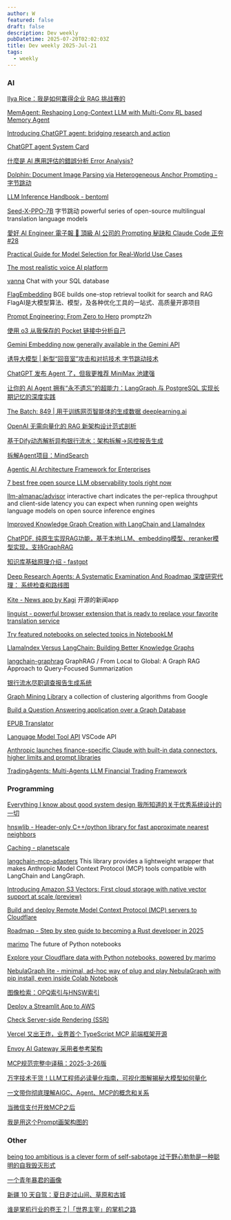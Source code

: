 ```yaml
---
author: W
featured: false
draft: false
description: Dev weekly
pubDatetime: 2025-07-20T02:02:03Z
title: Dev weekly 2025-Jul-21
tags:
  - weekly
---
```


### AI

[]()

[]()

[]()

[Ilya Rice：我是如何赢得企业 RAG 挑战赛的](https://readit.plus/a/Yya2H/how-to-build-best-rag)

[MemAgent: Reshaping Long-Context LLM with Multi-Conv RL based Memory Agent](https://github.com/BytedTsinghua-SIA/MemAgent)

[Introducing ChatGPT agent: bridging research and action](https://openai.com/index/introducing-chatgpt-agent/)

[ChatGPT agent System Card](https://openai.com/index/chatgpt-agent-system-card/)

[什麼是 AI 應用評估的錯誤分析 Error Analysis?](https://ihower.tw/blog/12960-ai-evals-and-error-analysis)

[Dolphin: Document Image Parsing via Heterogeneous Anchor Prompting - 字节跳动](https://github.com/bytedance/Dolphin)

[LLM Inference Handbook - bentoml](https://bentoml.com/llm/)

[Seed-X-PPO-7B](https://huggingface.co/ByteDance-Seed/Seed-X-PPO-7B) 字节跳动 powerful series of open-source multilingual translation language models

[愛好 AI Engineer 電子報 🚀 頂級 AI 公司的 Prompting 秘訣和 Claude Code 正夯 #28](https://ihower.tw/blog/12798-aie-cluade-code)

[Practical Guide for Model Selection for Real‑World Use Cases](https://cookbook.openai.com/examples/partners/model_selection_guide/model_selection_guide)

[The most realistic voice AI platform](https://elevenlabs.io/)

[vanna](https://github.com/vanna-ai/vanna/tree/main) Chat with your SQL database

[FlagEmbedding](https://github.com/FlagOpen/FlagEmbedding?tab=readme-ov-file) BGE builds one-stop retrieval toolkit for search and RAG FlagAI是大模型算法、模型，及各种优化工具的一站式、高质量开源项目

[Prompt Engineering: From Zero to Hero](https://promptz2h.com/) promptz2h

[使用 o3 从我保存的 Pocket 链接中分析自己](https://readit.plus/a/7Au7X/o3-pocket-profile)

[Gemini Embedding now generally available in the Gemini API](https://developers.googleblog.com/en/gemini-embedding-available-gemini-api/)

[诱导大模型 | 新型“回音室”攻击和对抗技术 字节跳动技术](https://mp.weixin.qq.com/s/a4ThvkQEFPweoSbBIJPOPg)

[ChatGPT 发布 Agent 了，但我更推荐 MiniMax 池建强](https://mp.weixin.qq.com/s/ij1dp9aC8278RPz0U0bmVg)

[让你的 AI Agent 拥有“永不遗忘”的超能力：LangGraph 与 PostgreSQL 实现长期记忆的深度实践](https://mp.weixin.qq.com/s/e_rRjS2EqLcPt7NPB0CNWw)

[The Batch: 849 | 用于训练网页智能体的生成数据 deeplearning.ai](https://mp.weixin.qq.com/s/ZUyMYLA62ZqIjG1eX0zEHQ)

[OpenAI 无需向量化的 RAG 新架构设计范式剖析](https://mp.weixin.qq.com/s/nUlFDxnUlEj0EG5Lg0xN_Q)

[基于Dify动态解析异构银行流水：架构拆解→风控报告生成](https://mp.weixin.qq.com/s/4FFB-kQ1uEuhyD1DfEULhA)

[拆解Agent项目：MindSearch](https://mp.weixin.qq.com/s/TaPlcW5QW-t3v-clK3E-0Q)

[Agentic AI Architecture Framework for Enterprises](https://www.infoq.com/articles/agentic-ai-architecture-framework/)

[7 best free open source LLM observability tools right now](https://posthog.com/blog/best-open-source-llm-observability-tools)

[llm-almanac/advisor](https://modal.com/llm-almanac/advisor) interactive chart indicates the per-replica throughput and client-side latency you can expect when running open weights language models on open source inference engines

[Improved Knowledge Graph Creation with LangChain and LlamaIndex](https://memgraph.com/blog/improved-knowledge-graph-creation-langchain-llamaindex)

[ChatPDF. 纯原生实现RAG功能，基于本地LLM、embedding模型、reranker模型实现，支持GraphRAG](https://github.com/shibing624/ChatPDF)

[知识库基础原理介绍 - fastgpt](https://doc.fastgpt.io/docs/guide/knowledge_base/rag/)

[Deep Research Agents: A Systematic Examination And Roadmap 深度研究代理： 系统检查和路线图](https://readit.site/a/oCZWa/2506.18096v1)

[Kite - News app by Kagi](https://kite.kagi.com/) 开源的新闻app

[linguist - powerful browser extension that is ready to replace your favorite translation service](https://github.com/translate-tools/linguist?tab=readme-ov-file)

[Try featured notebooks on selected topics in NotebookLM](https://blog.google/technology/google-labs/notebooklm-featured-notebooks/?utm_source=tldrai)

[LlamaIndex Versus LangChain: Building Better Knowledge Graphs](https://medium.com/@tredencestudio/building-better-knowledge-graphs-llamaindex-versus-langchain-9661eefb1bb4)

[langchain-graphrag](https://github.com/ksachdeva/langchain-graphrag) GraphRAG / From Local to Global: A Graph RAG Approach to Query-Focused Summarization

[银行流水尽职调查报告生成系统](https://github.com/weiwill88/bank-statement-analysis)

[Graph Mining Library](https://github.com/google/graph-mining) a collection of clustering algorithms from Google

[Build a Question Answering application over a Graph Database](https://python.langchain.com/docs/tutorials/graph/)

[EPUB Translator](https://github.com/oomol-lab/epub-translator)

[Language Model Tool API](https://code.visualstudio.com/api/extension-guides/ai/tools) VSCode API

[Anthropic launches finance-specific Claude with built-in data connectors, higher limits and prompt libraries](https://venturebeat.com/ai/financial-firms-get-a-purpose-built-claude-as-anthropic-bets-on-vertical-ai-platforms/)

[TradingAgents: Multi-Agents LLM Financial Trading Framework](https://github.com/TauricResearch/TradingAgents)

### Programming

[]()

[Everything I know about good system design 我所知道的关于优秀系统设计的一切](https://readit.plus/a/cXxvz/good-system-design)

[hnswlib - Header-only C++/python library for fast approximate nearest neighbors](https://github.com/nmslib/hnswlib)

[Caching - planetscale](https://planetscale.com/blog/caching)

[langchain-mcp-adapters](https://github.com/langchain-ai/langchain-mcp-adapters) This library provides a lightweight wrapper that makes Anthropic Model Context Protocol (MCP) tools compatible with LangChain and LangGraph.

[Introducing Amazon S3 Vectors: First cloud storage with native vector support at scale (preview)](https://aws.amazon.com/blogs/aws/introducing-amazon-s3-vectors-first-cloud-storage-with-native-vector-support-at-scale/)

[Build and deploy Remote Model Context Protocol (MCP) servers to Cloudflare](https://blog.cloudflare.com/remote-model-context-protocol-servers-mcp/)

[Roadmap - Step by step guide to becoming a Rust developer in 2025](https://roadmap.sh/rust)

[marimo](https://marimo.io/) The future of Python notebooks

[Explore your Cloudflare data with Python notebooks, powered by marimo](https://blog.cloudflare.com/marimo-cloudflare-notebooks/)

[]()

[NebulaGraph lite - minimal, ad-hoc way of plug and play NebulaGraph with pip install, even inside Colab Notebook](https://github.com/nebula-contrib/nebulagraph-lite)

[图像检索：OPQ索引与HNSW索引](https://yongyuan.name/blog/opq-and-hnsw.html)

[Deploy a Streamlit App to AWS](https://towardsdatascience.com/deploy-a-streamlit-app-to-aws/)

[]()

[Check Server-side Rendering (SSR)](https://punits.dev/check-server-side-rendered/)

[Vercel 又出王炸，业界首个 TypeScript MCP 前端框架开源](https://mp.weixin.qq.com/s/QP8ct-B2IjgFJdRlssSgew)

[Envoy AI Gateway 采用者参考架构](https://mp.weixin.qq.com/s/nznUZw_X97opdM5KMH9Rlw)

[MCP规范完整中译稿：2025-3-26版](https://mp.weixin.qq.com/s/SMcRdOnvPEHZSEy6V5ulnA)

[万字技术干货！LLM工程师必读量化指南，可视化图解揭秘大模型如何量化](https://mp.weixin.qq.com/s/XrvyJ1zIfFBy79AdNU4YMw)

[一文带你彻底理解AIGC、Agent、MCP的概念和关系](https://mp.weixin.qq.com/s/jTx_ktWeu5Ck8RDZ3b6iRw)

[当微信支付开放MCP之后](https://mp.weixin.qq.com/s/PbOzXpQ5B6wDHy93o4ghaA)

[我是用这个Prompt画架构图的](https://mp.weixin.qq.com/s/49OweJT0q4iirmS8-BMYCg)

### Other

[]()

[being too ambitious is a clever form of self-sabotage 过于野心勃勃是一种聪明的自我毁灭形式](https://readit.site/a/2TwRt/being-too-ambitious-is-a-clever-form)

[一个青年暴君的画像](https://mp.weixin.qq.com/s/cdn-vIqy2kw1EIF0DdB4xg)

[新疆 10 天自驾：夏日走过山间、草原和古城](https://sspai.com/post/101001)

[谁是掌机行业的卷王？|「世界主宰」的掌机之路](https://sspai.com/post/71848)

[]()

[]()

[]()

[]()

[]()

[]()

[]()

[]()

[]()

[]()

[]()

[]()

[]()

[]()

[]()

[]()

[]()

[]()

[]()

[]()

[]()

[]()

[]()

[]()

[]()

[]()

[]()

[]()

[]()

[]()

[]()
